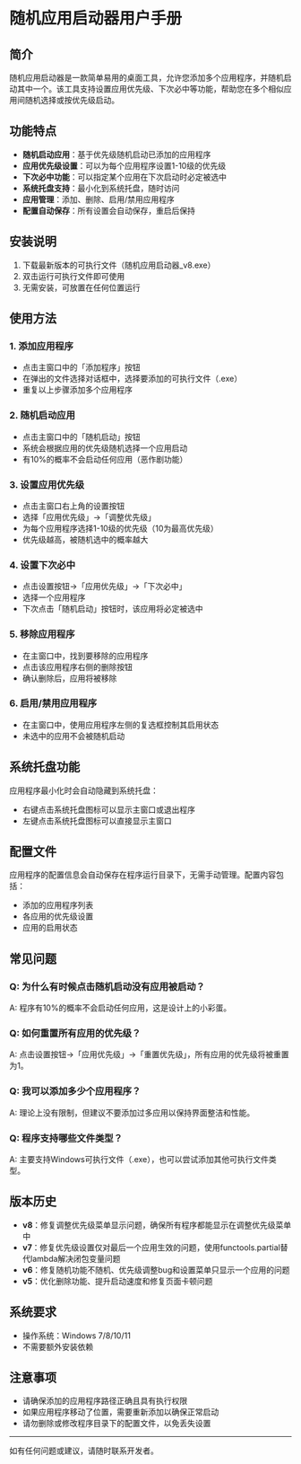# 随机应用启动器用户手册
## 简介

随机应用启动器是一款简单易用的桌面工具，允许您添加多个应用程序，并随机启动其中一个。该工具支持设置应用优先级、下次必中等功能，帮助您在多个相似应用间随机选择或按优先级启动。

## 功能特点

- **随机启动应用**：基于优先级随机启动已添加的应用程序
- **应用优先级设置**：可以为每个应用程序设置1-10级的优先级
- **下次必中功能**：可以指定某个应用在下次启动时必定被选中
- **系统托盘支持**：最小化到系统托盘，随时访问
- **应用管理**：添加、删除、启用/禁用应用程序
- **配置自动保存**：所有设置会自动保存，重启后保持

## 安装说明

1. 下载最新版本的可执行文件（随机应用启动器_v8.exe）
2. 双击运行可执行文件即可使用
3. 无需安装，可放置在任何位置运行

## 使用方法

### 1. 添加应用程序

- 点击主窗口中的「添加程序」按钮
- 在弹出的文件选择对话框中，选择要添加的可执行文件（.exe）
- 重复以上步骤添加多个应用程序

### 2. 随机启动应用

- 点击主窗口中的「随机启动」按钮
- 系统会根据应用的优先级随机选择一个应用启动
- 有10%的概率不会启动任何应用（恶作剧功能）

### 3. 设置应用优先级

- 点击主窗口右上角的设置按钮
- 选择「应用优先级」→「调整优先级」
- 为每个应用程序选择1-10级的优先级（10为最高优先级）
- 优先级越高，被随机选中的概率越大

### 4. 设置下次必中

- 点击设置按钮→「应用优先级」→「下次必中」
- 选择一个应用程序
- 下次点击「随机启动」按钮时，该应用将必定被选中

### 5. 移除应用程序

- 在主窗口中，找到要移除的应用程序
- 点击该应用程序右侧的删除按钮
- 确认删除后，应用将被移除

### 6. 启用/禁用应用程序

- 在主窗口中，使用应用程序左侧的复选框控制其启用状态
- 未选中的应用不会被随机启动

## 系统托盘功能

应用程序最小化时会自动隐藏到系统托盘：
- 右键点击系统托盘图标可以显示主窗口或退出程序
- 左键点击系统托盘图标可以直接显示主窗口

## 配置文件

应用程序的配置信息会自动保存在程序运行目录下，无需手动管理。配置内容包括：
- 添加的应用程序列表
- 各应用的优先级设置
- 应用的启用状态

## 常见问题

### Q: 为什么有时候点击随机启动没有应用被启动？
A: 程序有10%的概率不会启动任何应用，这是设计上的小彩蛋。

### Q: 如何重置所有应用的优先级？
A: 点击设置按钮→「应用优先级」→「重置优先级」，所有应用的优先级将被重置为1。

### Q: 我可以添加多少个应用程序？
A: 理论上没有限制，但建议不要添加过多应用以保持界面整洁和性能。

### Q: 程序支持哪些文件类型？
A: 主要支持Windows可执行文件（.exe），也可以尝试添加其他可执行文件类型。

## 版本历史

- **v8**：修复调整优先级菜单显示问题，确保所有程序都能显示在调整优先级菜单中
- **v7**：修复优先级设置仅对最后一个应用生效的问题，使用functools.partial替代lambda解决闭包变量问题
- **v6**：修复随机功能不随机、优先级调整bug和设置菜单只显示一个应用的问题
- **v5**：优化删除功能、提升启动速度和修复页面卡顿问题

## 系统要求

- 操作系统：Windows 7/8/10/11
- 不需要额外安装依赖

## 注意事项

- 请确保添加的应用程序路径正确且具有执行权限
- 如果应用程序移动了位置，需要重新添加以确保正常启动
- 请勿删除或修改程序目录下的配置文件，以免丢失设置

---

如有任何问题或建议，请随时联系开发者。
